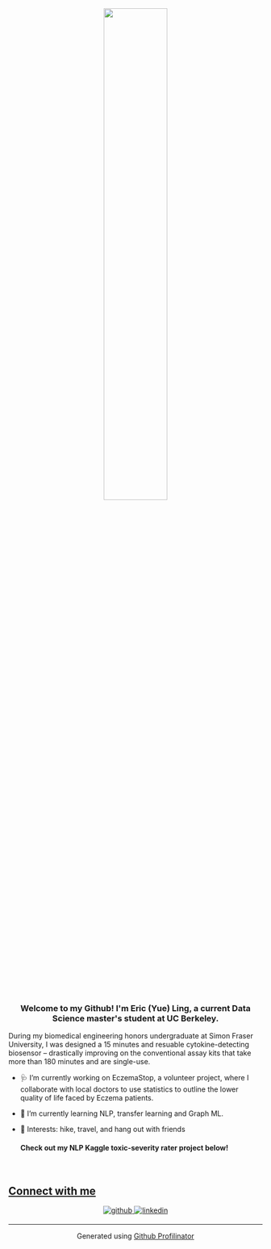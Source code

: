 <div align="center">
<img src="https://rishavanand.github.io/static/images/greetings.gif" align="center" style="width: 50%" />
</div>  
  

### <div align="center">Welcome to my Github! I'm Eric (Yue) Ling, a current Data Science master's student at UC Berkeley. </div>  

During my biomedical engineering honors undergraduate at Simon Fraser University, I was designed a 15 minutes and resuable cytokine-detecting biosensor – drastically improving on the conventional assay kits that take more than 180 minutes and are single-use. 

- 🩺 I’m currently working on EczemaStop, a volunteer project, where I collaborate with local doctors to use statistics to outline the lower quality of life faced by Eczema patients. 
  

- 🧐 I’m currently learning NLP, transfer learning and Graph ML.  
    

- 🥾 Interests: hike, travel, and hang out with friends  

  #### Check out my NLP Kaggle toxic-severity rater project below!
  <a href="https://github.com/HahehaLing/Kaggle_ToxicityRater" target="_blank">
 

<br/>

## Connect with me  
<div align="center">
<a href="https://github.com/HahehaLing/Kaggle_ToxicityRater" target="_blank">
<img src=https://img.shields.io/badge/github-%2324292e.svg?&style=for-the-badge&logo=github&logoColor=white alt=github style="margin-bottom: 5px;" />
</a>
<a href="https://linkedin.com/in/ericyueling/" target="_blank">
<img src=https://img.shields.io/badge/linkedin-%231E77B5.svg?&style=for-the-badge&logo=linkedin&logoColor=white alt=linkedin style="margin-bottom: 5px;" />
</a>  
</div>  
  

----
<div align="center">Generated using <a href="https://profilinator.rishav.dev/" target="_blank">Github Profilinator</a></div>
